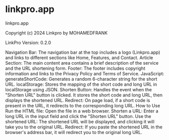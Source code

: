 # linkpro.app
linkpro.app

Copyright (c) 2024 Linkpro by MOHAMEDFRANK

LinkPro Version: 0.2.0

Navigation Bar: The navigation bar at the top includes a logo (Linkpro.app) and links to different sections like Home, Features, and Contact.
Article Section: The main content area contains a brief description of the service and the URL shortening form.
Footer: The footer includes copyright information and links to the Privacy Policy and Terms of Service.
JavaScript:
generateShortCode: Generates a random 6-character string for the short URL.
localStorage: Stores the mapping of the short code and long URL in localStorage using JSON.
Shorten Button: Handles the event when the "Shorten URL" button is clicked. It stores the short code and long URL, then displays the shortened URL.
Redirect: On page load, if a short code is present in the URL, it redirects to the corresponding long URL.
How to Use
Run the HTML file: Open the file in a web browser.
Shorten a URL: Enter a long URL in the input field and click the "Shorten URL" button.
Use the shortened URL: The shortened URL will be displayed, and clicking it will take you to the original URL.
Redirect: If you paste the shortened URL in the browser's address bar, it will redirect you to the original long URL.

